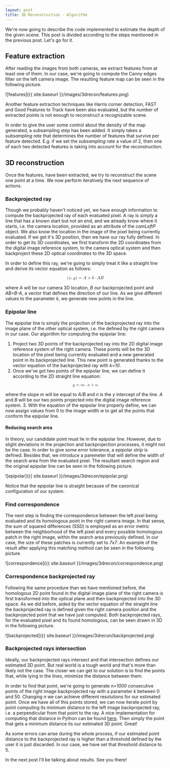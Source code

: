 ```yaml
---
layout: post
title: 3D Reconstruction - Algorithm
---
```

We're now going to describe the code implemented to estimate the depth of the given scene. This post is divided according to the steps mentioned in the previous post. Let's go for it.

## Feature extraction
After reading the images from both cameras, we extract features from at least one of them. In our case, we're going to compute the Canny edges filter on the left camera image. The resulting feature map can be seen in the following picture.

![features]({{ site.baseurl }}/images/3drecon/features.png)

Another feature extraction techniques like Harris corner detection, FAST and Good Features to Track have been also evaluated, but the number of extracted points is not enough to reconstruct a recognizable scene.

In order to give the user some control about the density of the map generated, a subsampling step has been added. It simply takes a *subsampling rate* that determines the number of features that survive per feature detected. E.g. if we set the *subsampling rate* a value of 2, then one of each two detected features is taking into account for the reconstruction.

## 3D reconstruction
Once the features, have been extracted, we try to reconstruct the scene one point at a time. We now perform iteratively the next sequence of actions.

### Backprojected ray
Though we probably haven't noticed yet, we have enough information to compute the backprojected ray of each evaluated pixel. A ray is simply a line that has a known start but not an end, and we already know where it starts, i.e. the camera location, provided as an attribute of the *camLeftP* object. We also know the location in the image of the pixel being currently evaluated. If we get it's 3D position, then we have our ray fully defined. In order to get its 3D coordinates, we first transform the 2D coordinates from the digital image reference system, to the camera optical system and then backproject these 2D optical coordinates to the 3D space. 

In order to define this ray, we're going to simply treat it like a straight line and derive its vector equation as follows:

<math xmlns="http://www.w3.org/1998/Math/MathML" display="block">
  <mo stretchy="false">(</mo>
  <mi>x</mi>
  <mo>,</mo>
  <mi>y</mi>
  <mo stretchy="false">)</mo>
  <mo>=</mo>
  <mi>A</mi>
  <mo>+</mo>
  <mi>k</mi>
  <mo>&#x22C5;<!-- ⋅ --></mo>
  <mi>A</mi>
  <mi>B</mi>
</math> 

where *A* will be our camera 3D location, *B* our backprojected point and *AB=B-A*, a vector that defines the direction of our line. As we give different values to the parameter *k*, we generate new points in the line.

### Epipolar line
The epipolar line is simply the projection of the backprojected ray into the image plane of the other optical system, i.e. the defined by the right camera in our case. Our algorithm for computing the epipolar line:

1. Project two 3D points of the backprojected ray into the 2D digital image reference system of the right camera. These points will be the 3D location of the pixel being currently evaluated and a new generated point in its backprojected line. This new point is generated thanks to the vector equation of the backprojected ray with *k=10*.
2. Once we've got two points of the epipolar line, we can define it according to the 2D straight line equation:

<math xmlns="http://www.w3.org/1998/Math/MathML" display="block">
  <mi>y</mi>
  <mo>=</mo>
  <mi>m</mi>
  <mo>&#x22C5;<!-- ⋅ --></mo>
  <mi>x</mi>
  <mo>+</mo>
  <mi>n</mi>
</math>

where the slope *m* will be equal to *A/B* and *n* is the *y* intercept of the line. *A* and *B* will be our two points projected into the digital image reference system.
3. With the equation of the epipolar line properly define, we can now assign values from 0 to the image width *w* to get all the points that conform the epipolar line.

#### Reducing search area
In theory, our candidate point must lie in the epipolar line. However, due to slight deviations in the projection and backprojection processes, it might not be the case. In order to give some error tolerance, a epipolar *strip* is defined. Besides that, we introduce a paremeter that will define the width of the search area from the evaluated pixel. The resultant search region and the original epipolar line can be seen in the following picture.

![epipolar]({{ site.baseurl }}/images/3drecon/epipolar.png)

Notice that the epipolar line is straight because of the canonical configuration of our system.

### Find correspondence
The next step is finding the correspondence between the left pixel being evaluated and its homologous point in the right camera image. In that sense, the sum of squared differences (SSD) is employed as an error metric between the neighborhood of the left pixel and every possible homologous patch in the right image, within the search area previously defined. In our case, the size of these patches is currently set to *7x7*. An example of the result after applying this matching method can be seen in the following picture.

![correspondence]({{ site.baseurl }}/images/3drecon/correspondence.png)

### Correspondence backprojected ray
Following the same procedure than we have mentioned before, the homologous 2D point found in the digital image plane of the right camera is first transformed into the optical plane and then backprojected into the 3D space. As we did before, aided by the vector equation of the straight line the backprojected ray is defined given the right camera position and the backprojected point that we have just computed. Both backprojected rays, for the evaluated pixel and its found homologous, can be seen drawn in 3D in the following picture. 

![backprojected]({{ site.baseurl }}/images/3drecon/backprojected.png)

### Backprojected rays intersection
Ideally, our backprojected rays intersect and that intersection defines our estimated 3D point. But real world is a tough world and that's more than likely not the case. The closer we can get to our solution is to find the points that, while lying in the lines, minimize the distance between them.

In order to find that point, we're going to generate *n=1000* consecutive points of the right image backprojected ray with a parameter *k*  between 0 and 50. Changing *n* we can achieve different resolutions for our estimated point. Once we have all of this points stored, we can now iterate point by point computing its minimum distance to the left image backprojected ray, i.e. a perpendicular from that point to the ray. A nice implementation for computing that distance in Python can be found [here](https://stackoverflow.com/questions/50727961/shortest-distance-between-a-point-and-a-line-in-3-d-space). Then simply the point that gets a minimum distance its our estimated 3D point. Great!

As some errors can arise during the whole process, if our estimated point distance to the backprojected ray is higher than a threshold defined by the user it is just discarded. In our case, we have set that threshold distance to 5.

In the next post I'll be talking about results. See you there!

  